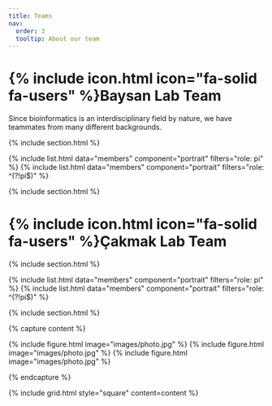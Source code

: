 ```yaml
---
title: Teams
nav:
  order: 3
  tooltip: About our team
---
```


# {% include icon.html icon="fa-solid fa-users" %}Baysan Lab Team

Since bioinformatics is an interdisciplinary field by nature, we have teammates from many different backgrounds.

{% include section.html %}

{% include list.html data="members" component="portrait" filters="role: pi" %}
{% include list.html data="members" component="portrait" filters="role: ^(?!pi$)" %}

{% include section.html %}

# {% include icon.html icon="fa-solid fa-users" %}Çakmak Lab Team

{% include section.html %}

{% include list.html data="members" component="portrait" filters="role: pi" %}
{% include list.html data="members" component="portrait" filters="role: ^(?!pi$)" %}

{% include section.html %}

{% capture content %}

{% include figure.html image="images/photo.jpg" %}
{% include figure.html image="images/photo.jpg" %}
{% include figure.html image="images/photo.jpg" %}

{% endcapture %}

{% include grid.html style="square" content=content %}
